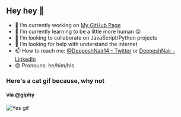 ## Hey hey 👋

- 🔭 I’m currently working on [My GitHub Page](http://hybridx.github.io/)
- 🌱 I’m currently learning to be a little more human 😝
- 👯 I’m looking to collaborate on JavaScript/Python projects 
- 🤔 I’m looking for help with understand the internet
- 📫 How to reach me: [@DeepeshNair14 - Twitter](https://twitter.com/DeepeshNair14) or [DeepeshNair - LinkedIn](https://www.linkedin.com/in/hybridx/)
- 😄 Pronouns: he/him/his


### Here's a cat gif because, why not
#### via @giphy

![Yes gif](https://media3.giphy.com/media/l6Td5sKDNmDGU/giphy.gif)
